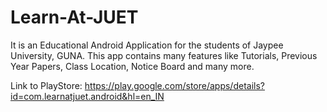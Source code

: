 # Learn-At-JUET
It is an Educational Android Application for the students of Jaypee University, GUNA. This app contains many features like Tutorials, Previous Year Papers, Class Location, Notice Board and many more.

Link to PlayStore: https://play.google.com/store/apps/details?id=com.learnatjuet.android&hl=en_IN
